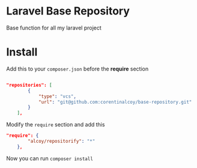 # Laravel Base Repository

Base function for all my laravel project

# Install 
Add this to your `composer.json` before the **require** section 
```json

"repositories": [
        {
            "type": "vcs",
            "url": "git@github.com:corentinalcoy/base-repository.git"
        }
    ],
```
Modify the `require` section and add this
```json
"require": {
        "alcoy/repositorify": "*"
    },
```
Now you can run `composer install`
